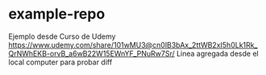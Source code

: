 # example-repo
Ejemplo desde Curso de Udemy https://www.udemy.com/share/101wMU3@cn0IB3bAx_2ttWB2xI5h0Lk1Rk_QrNWhEKB-orvB_a6wB22W15EWnYF_PNuRw7Sr/
Linea agregada desde el local computer para probar diff
